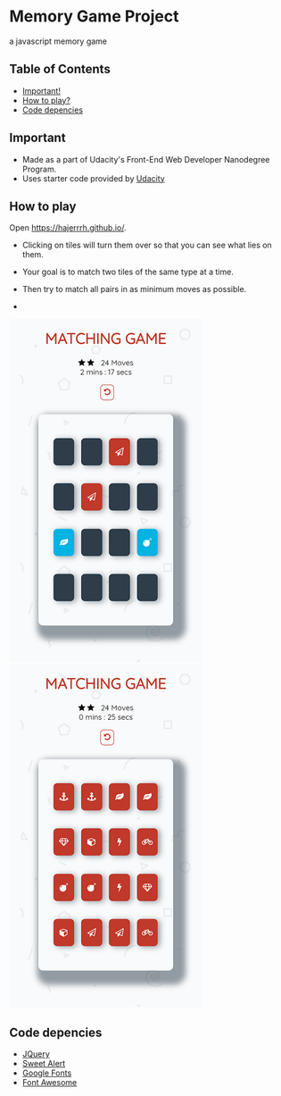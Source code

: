 # Memory Game Project
a javascript memory game

## Table of Contents

* [Important!](#important)
* [How to play?](#how-to-play)
* [Code depencies](#code-depencies)


## Important

- Made as a part of Udacity's Front-End Web Developer Nanodegree Program.
- Uses starter code provided by [Udacity](https://github.com/udacity/fend-project-memory-game) 



## How to play

Open https://hajerrrh.github.io/. 
- Clicking on tiles will turn them over so that you can see what lies on them.
- Your goal is to match two tiles of the same type at a time.
- Then try to match all pairs in as minimum moves as possible.

- 
![demo](./demo.png)
![demo](./demo1.png)

## Code depencies
- [JQuery](https://jquery.com/) 
- [Sweet Alert](https://sweetalert.js.org/guides/) 
- [Google Fonts](https://fonts.google.com/) 
- [Font Awesome](https://fontawesome.com/)
